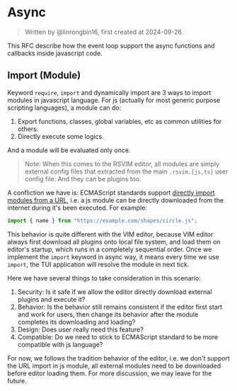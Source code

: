 # Async

> Written by @linrongbin16, first created at 2024-09-26.

This RFC describe how the event loop support the async functions and callbacks inside javascript code.

## Import (Module)

Keyword `require`, `import` and dynamically import are 3 ways to import modules in javascript language. For js (actually for most generic purpose scripting languages), a module can do:

1. Export functions, classes, global variables, etc as common utilities for others.
2. Directly execute some logics.

And a module will be evaluated only once.

> Note: When this comes to the RSVIM editor, all modules are simply external config files that extracted from the main `.rsvim.{js,ts}` user config file. And they can be plugins too.

A confliction we have is: ECMAScript standards support [directly import modules from a URL](https://developer.mozilla.org/en-US/docs/Web/JavaScript/Guide/Modules), i.e. a js module can be directly downloaded from the internet during it's been executed. For example:

```javascript
import { name } from "https://example.com/shapes/circle.js";
```

This behavior is quite different with the VIM editor, because VIM editor always first download all plugins onto local file system, and load them on editor's startup, which runs in a completely sequential order. Once we implement the `import` keyword in async way, it means every time we use `import`, the TUI application will resolve the module in next tick.

Here we have several things to take consideration in this scenario:

1. Security: Is it safe if we allow the editor directly download external plugins and execute it?
2. Behavior: Is the behavior still remains consistent if the editor first start and work for users, then change its behavior after the module completes its downloading and loading?
3. Design: Does user really need this feature?
4. Compatible: Do we need to stick to ECMAScript standard to be more compatible with js language?

For now, we follows the tradition behavior of the editor, i.e. we don't support the URL import in js module, all external modules need to be downloaded before editor loading them. For more discussion, we may leave for the future.
